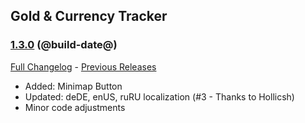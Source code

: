 ## Gold & Currency Tracker
### [1.3.0](https://github.com/diomsg-code/GoldCurrencyTracker/tree/1.3.0) (@build-date@)
[Full Changelog](https://github.com/diomsg-code/GoldCurrencyTracker/compare/1.2.0...1.3.0) - [Previous Releases](https://github.com/diomsg-code/GoldCurrencyTracker/releases)

- Added: Minimap Button
- Updated: deDE, enUS, ruRU localization (#3 - Thanks to Hollicsh)
- Minor code adjustments